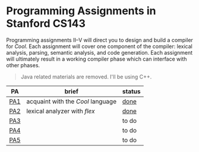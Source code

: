 # Programming Assignments in Stanford CS143

Programming assignments II–V will direct you to design and build a compiler for *Cool*. Each assignment
will cover one component of the compiler: lexical analysis, parsing, semantic analysis, and code generation.
Each assignment will ultimately result in a working compiler phase which can interface with other phases.

> Java related materials are removed. I'll be using C++.

| PA  | brief  | status |
|-----|--------|--------|
| [PA1](handouts/PA1.pdf) | acquaint with the *Cool* language | [done](assignments/PA1/) |
| [PA2](handouts/PA2.pdf) | lexical analyzer with *flex* | [done](assignments/PA2/) |
| [PA3](handouts/PA3.pdf) |        | to do |
| [PA4](handouts/PA4.pdf) |        | to do |
| [PA5](handouts/PA5.pdf) |        | to do |
